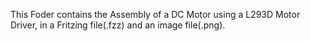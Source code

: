 This Foder contains the Assembly of a DC Motor using a L293D Motor Driver, in a Fritzing file(.fzz) and an image file(.png).
